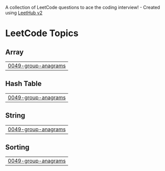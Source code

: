 A collection of LeetCode questions to ace the coding interview! - Created using [LeetHub v2](https://github.com/arunbhardwaj/LeetHub-2.0)
<!---LeetCode Topics Start-->
# LeetCode Topics
## Array
|  |
| ------- |
| [0049-group-anagrams](https://github.com/naol45/DataStructures-and-Algorithms/tree/master/0049-group-anagrams) |
## Hash Table
|  |
| ------- |
| [0049-group-anagrams](https://github.com/naol45/DataStructures-and-Algorithms/tree/master/0049-group-anagrams) |
## String
|  |
| ------- |
| [0049-group-anagrams](https://github.com/naol45/DataStructures-and-Algorithms/tree/master/0049-group-anagrams) |
## Sorting
|  |
| ------- |
| [0049-group-anagrams](https://github.com/naol45/DataStructures-and-Algorithms/tree/master/0049-group-anagrams) |
<!---LeetCode Topics End-->